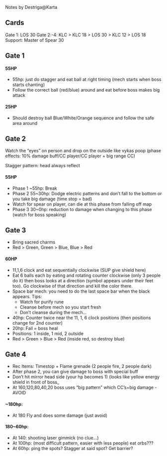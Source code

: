 Notes by Destriga@Karta

## Cards

Gate 1:         LOS 30
Gate 2:-4:     KLC &gt; KLC 18 &gt; LOS 30 &gt; KLC 12 &gt; LOS 18
Support:     Master of Spear 30

## Gate 1

#### 55HP
- 55hp: just do stagger and eat ball at right timing (mech starts when boss starts chanting)
- Follow the correct ball (red/blue) around and eat before boss makes big attack

#### 25HP
- Should destroy ball Blue/White/Orange sequence and follow the safe area around

## Gate 2
Watch the “eyes” on person and drop on the outside like vykas poop (phase effects: 10% damage buff/CC player/CC player + big range CC)

Stagger pattern: head always reflect

#### 55HP
- Phase 1 ~55hp: Break
- Phase 2 55~30hp: Dodge electric patterns and don’t fall to the bottom or you take big damage (time stop = bad) 
- Watch for spear on player, can die at this phase from falling off map
- Phase 3 30~0hp: reduction to damage when changing to this phase (watch for boss speaking)

## Gate 3
- Bring sacred charms
- Red &gt; Green, Green &gt; Blue, Blue &gt; Red

#### 60HP
- 11,1,6 clock and eat sequentially clockwise (SUP give shield here)
- Eat 6 balls each by eating and rotating counter clockwise (only 3 people do it) then boss looks at a direction (symbol appears under their feet too). Go clockwise of that direction and kill the color there.
- Space bar mech: you need to do the last space bar when the black appears. Tips:
  -    Watch for purify rune
  -    Cleanse before mech so you start fresh
  -    Don’t cleanse during the mech…
- 40hp: Counter twice near the 11, 1, 6 clock positions (then positions change for 2nd counter)
- 20hp: Fail = boss heal
- Positions: 1 inside, 1 mid, 2 outside
- Red &gt; Green &gt; Blue &gt; Red  (inside red, so destroy blue)

## Gate 4
- Rec Items: Timestop + Flame grenade (2 people fire, 2 people dark)
- After phase 2, you can give damage to boss with special buff
- Don’t hit mirror head side (your hp becomes 1) (looks like yellow energy shield in front of boss_
- At 160,120,80,40,20 boss uses “big pattern” which CC’s+big damage - AVOID

#### ~180hp:
- At 180 Fly and does some damage (just avoid)
#### 180~60hp:
- At 140: shooting laser gimmick (no clue…)
- At 100hp: (most difficult pattern, easier with less people) eat orbs???
- At 60hp: ping the spots? Stagger at said spot? Get barrier?